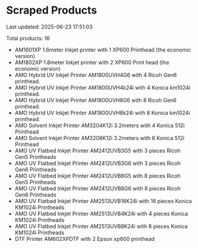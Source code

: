 # Scraped Products

Last updated: 2025-06-23 17:51:03

Total products: 16

- AM1601XP 1.6meter Inkjet printer with 1 XP600 Printhead (the economic version)
- AM1802XP 1.8meter Inkjet printer with 2 XP600 Print head (the economic version)
- AMO Hybrid UV Inkjet Printer AM1800UVH4G6 with 4 Ricoh Gen6 printhead.
- AMO Hybrid UV Inkjet Printer AM1800UVH4k24i with 4 Konica km1024i printhead.
- AMO Hybrid UV Inkjet Printer AM1800UVH8G6 with 8 Ricoh Gen6 printhead.
- AMO Hybrid UV Inkjet Printer AM1800UVH8k24i  with 8 Konica km1024i printhead.
- AMO Solvent Inkjet Printer AM3204K12i 3.2meters with 4 Konica 512i Printhead
- AMO Solvent Inkjet Printer AM3208K12i 3.2meters with 8 Konica 512i Printhead
- AMO UV Flatbed Inkjet Printer AM2412UVB3G5 with 3 pieces Ricoh Gen5 Printheads
- AMO UV Flatbed Inkjet Printer AM2412UVB3G6 with 3 pieces Ricoh Gen6 Printheads
- AMO UV Flatbed Inkjet Printer AM2412UVB8G5 with 8 pieces Ricoh Gen5 Printheads
- AMO UV Flatbed Inkjet Printer AM2412UVB8G6 with 8 pieces Ricoh Gen6 Printheads
- AMO UV Flatbed Inkjet Printer AM2513UVB16K24i with 16 pieces  Konica KM1024i Printheads
- AMO UV Flatbed Inkjet Printer AM2513UVB4K24i with 4 pieces Konica KM1024i Printheads
- AMO UV Flatbed Inkjet Printer AM2513UVB8K24i with 8 pieces  Konica KM1024i Printheads
- DTF Printer AM602XPDTF with 2 Epson xp600 printhead
